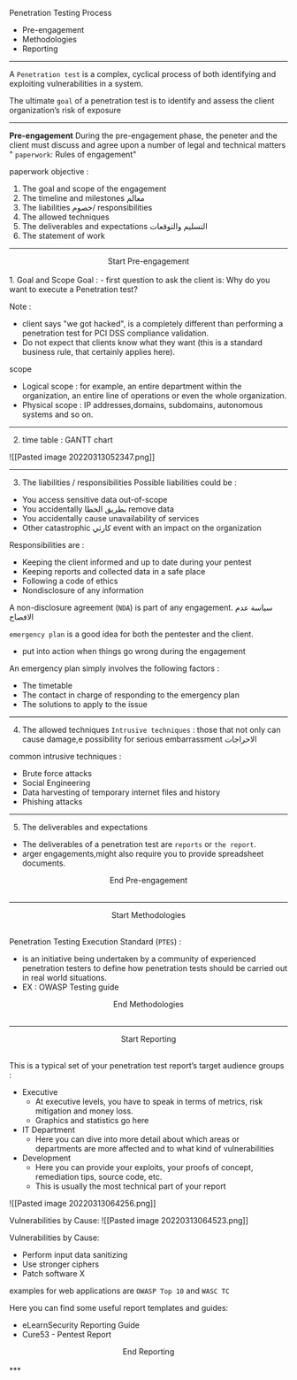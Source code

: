 Penetration Testing Process
- Pre-engagement
- Methodologies
- Reporting
***
A `Penetration test` is a complex, cyclical process of both identifying and exploiting vulnerabilities in a system.

The ultimate `goal` of a penetration test is to identify and assess the client organization’s risk of exposure
***
**Pre-engagement**
During the pre-engagement phase, the peneter and the client must discuss and agree upon a number of legal and technical matters " `paperwork`: Rules of engagement"

paperwork objective :
1. The goal and scope of the engagement 
2. The timeline and milestones معالم
3. The liabilities خصوم/ responsibilities
4. The allowed techniques
5. The deliverables and expectations التسليم والتوقعات
6. The statement of work
***
<center> Start Pre-engagement </center></br>
1. Goal and Scope
Goal : 
- first question to ask the client is: Why do you want to execute a Penetration test?

Note : 
- client says "we got hacked", is a completely different than performing a penetration test for PCI DSS compliance validation.
- Do not expect that clients know what they want (this is a standard business rule, that certainly applies here).

scope
- Logical scope : for example, an entire department within the organization, an entire line of operations or even the whole organization.
- Physical scope : IP addresses,domains, subdomains, autonomous systems and so on.
***
2. time table : GANTT chart

![[Pasted image 20220313052347.png]]
***
3. The liabilities / responsibilities
Possible liabilities could be :
- You access sensitive data out-of-scope
- You accidentally بطريق الخطا remove data
- You accidentally cause unavailability of services
- Other catastrophic كارثي event with an impact on the organization

Responsibilities are :
- Keeping the client informed and up to date during your pentest
- Keeping reports and collected data in a safe place
- Following a code of ethics
- Nondisclosure of any information

A non-disclosure agreement (`NDA`) is part of any engagement. سياسة عدم الافصاح

`emergency plan` is a good idea for both the pentester and the client.
- put into action when things go wrong during the engagement

An emergency plan simply involves the following factors :
- The timetable
- The contact in charge of responding to the emergency plan
- The solutions to apply to the issue
***
4. The allowed techniques
`Intrusive techniques` : those that not only can cause damage,e possibility for serious embarrassment الاحراجات

common intrusive techniques :
- Brute force attacks
- Social Engineering
- Data harvesting of temporary internet files and history
- Phishing attacks
***
5. The deliverables and expectations
- The deliverables of a penetration test are `reports` or `the report`.
- arger engagements,might also require you to provide spreadsheet documents.

<center> End Pre-engagement </center></br>

***
<center> Start Methodologies </center></br>

Penetration Testing Execution Standard (`PTES`) : 
- is an initiative being undertaken by a community of experienced penetration testers to define how penetration tests should be carried out in real world situations.
- EX : OWASP Testing guide
<center> End Methodologies </center></br>

***
<center> Start Reporting </center></br>

This is a typical set of your penetration test report’s target audience groups :
- Executive
	- At executive levels, you have to speak in terms of metrics, risk mitigation and money loss.
	- Graphics and statistics go here
- IT Department
	- Here you can dive into more detail about which areas or departments are more affected and to what kind of vulnerabilities
- Development
	- Here you can provide your exploits, your proofs of concept, remediation tips, source code, etc.
	- This is usually the most technical part of your report

![[Pasted image 20220313064256.png]]

Vulnerabilities by Cause: 
![[Pasted image 20220313064523.png]]

Vulnerabilities by Cause:
- Perform input data sanitizing
- Use stronger ciphers
- Patch software X

examples for web applications are `OWASP Top 10` and `WASC TC`

Here you can find some useful report templates and guides:
- eLearnSecurity Reporting Guide
- Cure53 - Pentest Report

<center> End Reporting </center></br>
***